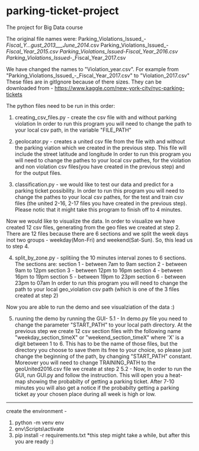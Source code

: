 # parking-ticket-project
The project for Big Data course

The original file names were:
    Parking_Violations_Issued_-_Fiscal_Y...gust_2013___June_2014_.csv
    Parking_Violations_Issued_-_Fiscal_Year_2015.csv
    Parking_Violations_Issued_-_Fiscal_Year_2016.csv
    Parking_Violations_Issued_-_Fiscal_Year_2017.csv

We have changed the names to "Violation_year.csv". For example from "Parking_Violations_Issued_-_Fiscal_Year_2017.csv" to "Violation_2017.csv"
These files are in gitIgnore because of there sizes. They can be downloaded from -
https://www.kaggle.com/new-york-city/nyc-parking-tickets


The python files need to be run in this order:
1. creating_csv_files.py - create the csv file with and without parking violation
In order to run this program you will need to change the path to your local csv path, in the variable "FILE_PATH"

2. geolocator.py - creates a united csv file from the file with and without the parking viation which we created in the previous step. This file will include the street latitude and longitude
In order to run this program you will need to change the pathes to your local csv pathes, for the violation and non violation csv files(you have created in the previous step) and for the output files.

3. classification.py - we would like to test our data and predict for a parking ticket possibility. In order to run this program you will need to change the pathes to your local csv pathes, for the test and train csv files (the united 2-16, 2-17 files you have created in the previous step). Please notic that it might take this program to finish off to 4 minutes.

Now we would like to visualize the data. In order to visualize we have created 12 csv files, generating from the geo files we created at step 2.
There are 12 files because there are 6 sections and we split the week days inot two groups - weekday(Mon-Fri) and weekend(Sat-Sun). So, this lead us to step 4.

4. split_by_zone.py - splitiing the 10 minutes interval zones to 6 sections.
The sections are:
section 1 - between 7am to 9am
section 2 - between 9am to 12pm
section 3 - between 12pm to 16pm
section 4 - between 16pm to 19pm
section 5 - between 19pm to 23pm
section 6 - between 23pm to 07am
In order to run this program you will need to change the path to your local geo_violation csv path (which is one of the 3 files created at step 2)

Now you are able to run the demo and see visualziation of the data :)

5. ruuning the demo by running the GUI-
    5.1 - In demo.py file you need to change the parameter "START_PATH" to your local path directory. At the previous step we create 12 csv section files with the following name "weekday_section_timeX" or "weekend_section_timeX" where 'X' is a digit between 1 to 6. This has to be the name of those files, but the directory you choose to save them its free to your choice, so please just change the beginning of the path, by changing "START_PATH" constant. Moreover you will need to change TRAINING_PATH to the geoUnited2016.csv file we create at step 2
    5.2 - Now, In order to run the GUI, run GUI.py and follow the instruction.
    This will open you a heat-map showing the probabilty of getting a parking ticket. After 7-10 minutes you will also get a notice if the probabilty getting a parking ticket ay your chosen place during all week is high or low.
--------------------

create the environment -
1. python -m venv env
2. env\Scripts\activate
3. pip install -r requirements.txt
*this step might take a while, but after this you are ready :)
